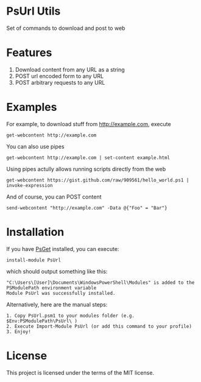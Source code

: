 # PsUrl Utils

Set of commands to download and post to web

# Features

1. Download content from any URL as a string
3. POST url encoded form to any URL
3. POST arbitrary requests to any URL

# Examples

For example, to download stuff from http://example.com, execute

    get-webcontent http://example.com

You can also use pipes

    get-webcontent http://example.com | set-content example.html
    
Using pipes actully allows running scripts directly from the web

    get-webcontent https://gist.github.com/raw/909561/hello_world.ps1 | invoke-expression

And of course, you can POST content

    send-webcontent "http://example.com" -Data @{"Foo" = "Bar"}


# Installation

If you have [PsGet](https://github.com/psget/psget) installed, you can execute:

    install-module PsUrl
    
which should output something like this:

    "C:\Users\[User]\Documents\WindowsPowerShell\Modules" is added to the PSModulePath environment variable
    Module PsUrl was successfully installed.

Alternatively, here are the manual steps:

    1. Copy PsUrl.psm1 to your modules folder (e.g. $Env:PSModulePath\PsUrl\ )
    2. Execute Import-Module PsUrl (or add this command to your profile)
    3. Enjoy!

# License

This project is licensed under the terms of the MIT license.
